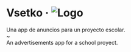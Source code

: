 # Vsetko &middot; ![Logo](https://github.com/ElCholoGamer/vsetko/raw/master/client/src/assets/img/logo.svg)

Una app de anuncios para un proyecto escolar.<br/>
~<br/>
An advertisements app for a school proyect.
